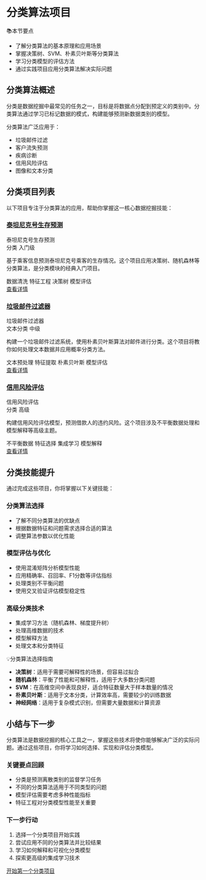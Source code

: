 # 分类算法项目

<div class="knowledge-card">
  <div class="knowledge-card__title">
    <span class="icon">📚</span>本节要点
  </div>
  <div class="knowledge-card__content">
    <ul>
      <li>了解分类算法的基本原理和应用场景</li>
      <li>掌握决策树、SVM、朴素贝叶斯等分类算法</li>
      <li>学习分类模型的评估方法</li>
      <li>通过实践项目应用分类算法解决实际问题</li>
    </ul>
  </div>
</div>

## 分类算法概述

分类是数据挖掘中最常见的任务之一，目标是将数据点分配到预定义的类别中。分类算法通过学习已标记数据的模式，构建能够预测新数据类别的模型。

分类算法广泛应用于：
- 垃圾邮件过滤
- 客户流失预测
- 疾病诊断
- 信用风险评估
- 图像和文本分类

## 分类项目列表

以下项目专注于分类算法的应用，帮助你掌握这一核心数据挖掘技能：

### [泰坦尼克号生存预测](/projects/classification/titanic.html)

<div class="project-card">
  <div class="project-card__header">
    <div class="project-card__title">泰坦尼克号生存预测</div>
    <div class="project-card__tags">
      <span class="tag">分类</span>
      <span class="tag">入门级</span>
    </div>
  </div>
  <div class="project-card__content">
    <p>基于乘客信息预测泰坦尼克号乘客的生存情况。这个项目应用决策树、随机森林等分类算法，是分类模块的经典入门项目。</p>
    <div class="project-card__skills">
      <span class="skill">数据清洗</span>
      <span class="skill">特征工程</span>
      <span class="skill">决策树</span>
      <span class="skill">模型评估</span>
    </div>
  </div>
  <div class="project-card__footer">
    <a href="/projects/classification/titanic.html" class="button">查看详情</a>
  </div>
</div>

### [垃圾邮件过滤器](/projects/classification/spam-filter.html)

<div class="project-card">
  <div class="project-card__header">
    <div class="project-card__title">垃圾邮件过滤器</div>
    <div class="project-card__tags">
      <span class="tag">文本分类</span>
      <span class="tag">中级</span>
    </div>
  </div>
  <div class="project-card__content">
    <p>构建一个垃圾邮件过滤系统，使用朴素贝叶斯算法对邮件进行分类。这个项目将教你如何处理文本数据并应用概率分类方法。</p>
    <div class="project-card__skills">
      <span class="skill">文本预处理</span>
      <span class="skill">特征提取</span>
      <span class="skill">朴素贝叶斯</span>
      <span class="skill">模型评估</span>
    </div>
  </div>
  <div class="project-card__footer">
    <a href="/projects/classification/spam-filter.html" class="button">查看详情</a>
  </div>
</div>

### [信用风险评估](/projects/classification/credit-risk.html)

<div class="project-card">
  <div class="project-card__header">
    <div class="project-card__title">信用风险评估</div>
    <div class="project-card__tags">
      <span class="tag">分类</span>
      <span class="tag">高级</span>
    </div>
  </div>
  <div class="project-card__content">
    <p>构建信用风险评估模型，预测借款人的违约风险。这个项目涉及不平衡数据处理和模型解释等高级主题。</p>
    <div class="project-card__skills">
      <span class="skill">不平衡数据</span>
      <span class="skill">特征选择</span>
      <span class="skill">集成学习</span>
      <span class="skill">模型解释</span>
    </div>
  </div>
  <div class="project-card__footer">
    <a href="/projects/classification/credit-risk.html" class="button">查看详情</a>
  </div>
</div>

## 分类技能提升

通过完成这些项目，你将掌握以下关键技能：

### 分类算法选择
- 了解不同分类算法的优缺点
- 根据数据特征和问题需求选择合适的算法
- 调整算法参数以优化性能

### 模型评估与优化
- 使用混淆矩阵分析模型性能
- 应用精确率、召回率、F1分数等评估指标
- 处理类别不平衡问题
- 使用交叉验证评估模型稳定性

### 高级分类技术
- 集成学习方法（随机森林、梯度提升树）
- 处理高维数据的技术
- 模型解释方法
- 处理文本和分类特征

<div class="knowledge-card">
  <div class="knowledge-card__title">
    <span class="icon">💡</span>分类算法选择指南
  </div>
  <div class="knowledge-card__content">
    <ul>
      <li><strong>决策树</strong>：适用于需要可解释性的场景，但容易过拟合</li>
      <li><strong>随机森林</strong>：平衡了性能和可解释性，适用于大多数分类问题</li>
      <li><strong>SVM</strong>：在高维空间中表现良好，适合特征数量大于样本数量的情况</li>
      <li><strong>朴素贝叶斯</strong>：适用于文本分类，计算效率高，需要较少的训练数据</li>
      <li><strong>神经网络</strong>：适用于复杂模式识别，但需要大量数据和计算资源</li>
    </ul>
  </div>
</div>

## 小结与下一步

分类算法是数据挖掘的核心工具之一，掌握这些技术将使你能够解决广泛的实际问题。通过这些项目，你将学习如何选择、实现和评估分类模型。

### 关键要点回顾
- 分类是预测离散类别的监督学习任务
- 不同的分类算法适用于不同类型的问题
- 模型评估需要考虑多种性能指标
- 特征工程对分类模型性能至关重要

### 下一步行动
1. 选择一个分类项目开始实践
2. 尝试应用不同的分类算法并比较结果
3. 学习如何解释和可视化分类模型
4. 探索更高级的集成学习技术

<div class="practice-link">
  <a href="/projects/classification/titanic.html" class="button">开始第一个分类项目</a>
</div> 